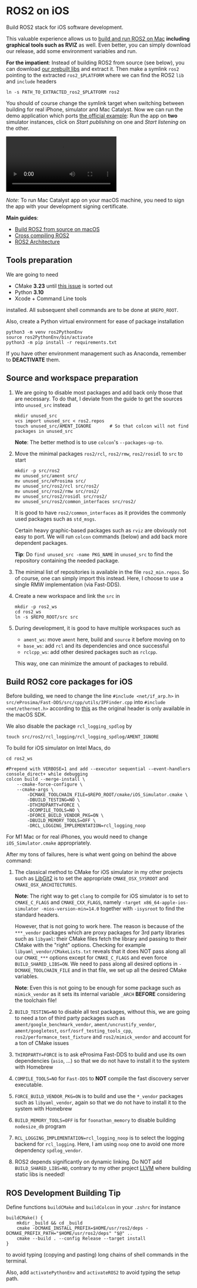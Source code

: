 # ROS2 on iOS

Build ROS2 stack for iOS software development.

This valuable experience allows us to [build and run ROS2 on Mac](MACOS.md) **including graphical tools such as RVIZ** as well.
Even better, you can simply download our release, add some environment variables and run.

**For the impatient**: Instead of building ROS2 from source (see below), you can download [our prebuilt libs](https://github.com/light-tech/ROS2-On-iOS/releases) and extract it.
Then make a symlink `ros2` pointing to the extracted `ros2_$PLATFORM` where we can find the ROS2 `lib` and `include` headers
```shell
ln -s PATH_TO_EXTRACTED_ros2_$PLATFORM ros2
```
You should of course change the symlink target when switching between building for real iPhone, simulator and Mac Catalyst.
Now we can run the demo application which ports [the official example](https://docs.ros.org/en/humble/Tutorials/Beginner-Client-Libraries/Writing-A-Simple-Cpp-Publisher-And-Subscriber.html): Run the app on **two** simulator instances, click on *Start publishing* on one and *Start listening* on the other.

![Minimal Publisher/Subscriber Demo](https://user-images.githubusercontent.com/25411167/184833976-2287a315-0dd8-4d0c-82e6-c42bd7a53d66.mov)

_Note_: To run Mac Catalyst app on your macOS machine, you need to sign the app with your development signing certificate.

**Main guides**:

 * [Build ROS2 from source on macOS](https://docs.ros.org/en/humble/Installation/Alternatives/macOS-Development-Setup.html)
 * [Cross compiling ROS2](https://docs.ros.org/en/humble/How-To-Guides/Cross-compilation.html)
 * [ROS2 Architecture](https://docs.ros.org/en/humble/Concepts/About-Internal-Interfaces.html)

## Tools preparation

We are going to need

 * CMake **3.23** until [this issue](https://github.com/ament/ament_cmake/pull/395) is sorted out
 * Python **3.10**
 * Xcode + Command Line tools

installed. All subsequent shell commands are to be done at `$REPO_ROOT`.

Also, create a Python virtual environment for ease of package installation

```shell
python3 -m venv ros2PythonEnv
source ros2PythonEnv/bin/activate
python3 -m pip install -r requirements.txt
```

If you have other environment management such as Anaconda, remember to **DEACTIVATE** them.

## Source and workspace preparation

 1. We are going to disable most packages and add back only those that are necessary.
    To do that, I deviate from the guide to get the sources into `unused_src` instead

    ```shell
    mkdir unused_src
    vcs import unused_src < ros2.repos
    touch unused_src/AMENT_IGNORE       # So that colcon will not find packages in unused_src
    ```

    **Note**: The better method is to use `colcon`'s `--packages-up-to`.

 2. Move the minimal packages `ros2/rcl`, `ros2/rmw`, `ros2/rosidl` to `src` to start

    ```shell
    mkdir -p src/ros2
    mv unused_src/ament src/
    mv unused_src/eProsima src/
    mv unused_src/ros2/rcl src/ros2/
    mv unused_src/ros2/rmw src/ros2/
    mv unused_src/ros2/rosidl src/ros2/
    mv unused_src/ros2/common_interfaces src/ros2/
    ```

    It is good to have `ros2/common_interfaces` as it provides the commonly used packages such as `std_msgs`.

    Certain heavy graphic-based packages such as `rviz` are obviously not easy to port.
    We will run `colcon` commands (below) and add back more dependent packages.

    **Tip**: Do `find unused_src -name PKG_NAME` in `unused_src` to find the repository containing the needed package.

 3. The minimal list of repositories is available in the file `ros2_min.repos`.
    So of course, one can simply import this instead.
    Here, I choose to use a single RMW implementation (via Fast-DDS).

 4. Create a new workspace and link the `src` in

    ```shell
    mkdir -p ros2_ws
    cd ros2_ws
    ln -s $REPO_ROOT/src src
    ```

 5. During development, it is good to have multiple workspaces such as

     - `ament_ws`: move `ament` here, build and `source` it before moving on to
     - `base_ws`: add `rcl` and its dependencies and once successful
     - `rclcpp_ws`: add other desired packages such as `rclcpp`.

    This way, one can minimize the amount of packages to rebuild.

## Build ROS2 core packages for iOS

Before building, we need to change the line `#include <net/if_arp.h>` in `src/eProsima/Fast-DDS/src/cpp/utils/IPFinder.cpp` into `#include <net/ethernet.h>` according to [this](https://stackoverflow.com/questions/10395041/getting-arp-table-on-iphone-ipad) as the original header is only available in the macOS SDK.

We also disable the package `rcl_logging_spdlog` by
```shell
touch src/ros2/rcl_logging/rcl_logging_spdlog/AMENT_IGNORE
```

To build for iOS simulator on Intel Macs, do

```shell
cd ros2_ws

#Prepend with VERBOSE=1 and add --executor sequential --event-handlers console_direct+ while debugging
colcon build --merge-install \
    --cmake-force-configure \
    --cmake-args \
        -DCMAKE_TOOLCHAIN_FILE=$REPO_ROOT/cmake/iOS_Simulator.cmake \
        -DBUILD_TESTING=NO \
        -DTHIRDPARTY=FORCE \
        -DCOMPILE_TOOLS=NO \
        -DFORCE_BUILD_VENDOR_PKG=ON \
        -DBUILD_MEMORY_TOOLS=OFF \
        -DRCL_LOGGING_IMPLEMENTATION=rcl_logging_noop
```

For M1 Mac or for real iPhones, you would need to change `iOS_Simulator.cmake` appropriately.

After my tons of failures, here is what went going on behind the above command:

 1. The classical method to CMake for iOS simulator in my other projects such as [LibGit2](https://github.com/light-tech/LibGit2-On-iOS/) is to set the appropriate `CMAKE_OSX_SYSROOT` and `CMAKE_OSX_ARCHITECTURES`.

    **Note**: The right way to get `clang`  to compile for iOS simulator is to set to `CMAKE_C_FLAGS` and `CMAKE_CXX_FLAGS`, namely `-target x86_64-apple-ios-simulator -mios-version-min=14.0` together with `-isysroot` to find the standard headers.

    However, that is not going to work here.
    The reason is because of the `***_vendor` packages which are proxy packages for 3rd party libraries such as `libyaml`: their CMake files fetch the library and passing to their CMake with the "right" options.
    Checking for example `libyaml_vendor/CMakeLists.txt` reveals that it does NOT pass along all our `CMAKE_***` options except for `CMAKE_C_FLAGS` and even force `BUILD_SHARED_LIBS=ON`.
    We need to pass along all desired options in `-DCMAKE_TOOLCHAIN_FILE` and in that file, we set up all the desired CMake variables.

    **Note**: Even this is not going to be enough for some package such as `mimick_vendor` as it sets its internal variable `_ARCH` **BEFORE** considering the toolchain file!

 2. `BUILD_TESTING=NO` to disable all test packages, without this, we are going to need a ton of third party packages such as `ament/google_benchmark_vendor`, `ament/uncrustify_vendor`, `ament/googletest`, `osrf/osrf_testing_tools_cpp`, `ros2/performance_test_fixture` and `ros2/mimick_vendor` and account for a ton of CMake issues

 3. `THIRDPARTY=FORCE` is to ask eProsima Fast-DDS to build and use its own dependencies (`asio`, ...) so that we do not have to install it to the system with Homebrew

 4. `COMPILE_TOOLS=NO` for `Fast-DDS` to **NOT** compile the fast discovery server executable.

 5. `FORCE_BUILD_VENDOR_PKG=ON` is to build and use the `*_vendor` packages such as `libyaml_vendor`, again so that we do not have to install it to the system with Homebrew

 6. `BUILD_MEMORY_TOOLS=OFF` is for `foonathan_memory` to disable building `nodesize_db` program

 7. `RCL_LOGGING_IMPLEMENTATION=rcl_logging_noop` is to select the logging backend for `rcl_logging`.
    Here, I am using `noop` one to avoid one more dependency `spdlog_vendor`.

 8. ROS2 depends significantly on dynamic linking. Do NOT add `BUILD_SHARED_LIBS=NO`, contrary to my other project [LLVM](https://github.com/light-tech/LLVM-On-iOS/) where building static libs is needed!

## ROS Development Building Tip

Define functions `buildCMake` and `buildColcon` in your `.zshrc` for instance
```shell
buildCMake() {
    mkdir _build && cd _build
    cmake -DCMAKE_INSTALL_PREFIX=$HOME/usr/ros2/deps -DCMAKE_PREFIX_PATH="$HOME/usr/ros2/deps" "$@" ..
    cmake --build . --config Release --target install
}
```
to avoid typing (copying and pasting) long chains of shell commands in the terminal.

Also, add `activatePythonEnv` and `activateROS2` to avoid typing the setup path.
